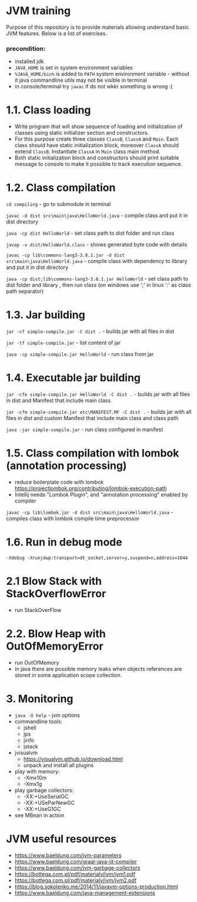 # JVM training
Purpose of this repository is to provide materials allowing understand basic JVM features. Below is a list of exercises. 

### precondition:
- installed jdk
- `JAVA_HOME` is set in system environment variables
- `%JAVA_HOME/bin%` is added to `PATH` system environment variable - without it java commandline utils may not be visible in terminal
- in console/terminal try `javac` if do not wkkr something is wrong :(

# 1.1. Class loading
- Write program that will show sequence of loading and initialization of classes using static initializer section and constructors.
- For this purpose create three classes `ClassB`, `ClassA` and `Main`. Each class should have static initialization block, moreover `ClassA` should extend `ClassB`. Instantiate `ClassA` in `Main` class main method. 
- Both static initialization block and constructors should print suitable message to console to make it possible to track execution sequence.

# 1.2. Class compilation
`cd compiling` - go to submodule in terminal

`javac -d dist src\main\java\HelloWorld.java` - compile class and put it in dist directory

`java -cp dist HelloWorld` - set class path to dist folder and run class

`javap -v dist/HelloWorld.class` - shows generated byte code with details

`javac -cp lib\commons-lang3-3.8.1.jar -d dist src\main\java\HelloWorld.java` - compile class with dependency to library and put it in dist directory

`java -cp dist;lib\commons-lang3-3.8.1.jar HelloWorld` - set class path to dist folder and library , then run class (on windows use ';' in linux ':' as class path separator)

# 1.3. Jar building
`jar -cf simple-compile.jar -C dist .` - builds jar with all files in dist

`jar -tf simple-compile.jar` - list content of jar

`java -cp simple-compile.jar HelloWorld` - run class from jar

# 1.4. Executable jar building

`jar -cfe simple-compile.jar HelloWorld -C dist .` - builds jar with all files in dist and Manifest that include main class

`jar -cfm simple-compile.jar etc\MANIFEST.MF -C dist .` - builds jar with all files in dist and custom Manifest that include main class and class path

`java -jar simple-compile.jar` - run class configured in manifest

# 1.5. Class compilation with lombok (annotation processing)
- reduce boilerplate code with lombok https://projectlombok.org/contributing/lombok-execution-path
- Intellij needs "Lombok Plugin", and "annotation processing" enabled by compiler

`javac -cp lib\lombok.jar -d dist src\main\java\HelloWorld.java` - compiles class with lombok compile time preprocessor

# 1.6. Run in debug mode

`-Xdebug -Xrunjdwp:transport=dt_socket,server=y,suspend=n,address=1044`

# 2.1 Blow Stack with StackOverflowError
- run StackOverFlow

# 2.2. Blow Heap with OutOfMemoryError
- run OutOfMemory
- in java there are possible memory leaks when objects references are stored in some application scope collection.

# 3. Monitoring
- `java -X help` - jvm options
- commandline tools:
    - jshell
    - jps
    - jinfo
    - jstack
- jvisualvm 
    - https://visualvm.github.io/download.html
    - unpack and install all plugins
- play with memory:
    - -Xmx10m
    - -Xmx1g
- play garbage collectors:
    - -XX:+UseSerialGC
    - -XX:+USeParNewGC
    - -XX:+UseG1GC
- see MBean in action
    
# JVM useful resources
- https://www.baeldung.com/jvm-parameters
- https://www.baeldung.com/graal-java-jit-compiler
- https://www.baeldung.com/jvm-garbage-collectors
- https://bottega.com.pl/pdf/materialy/jvm/jvm1.pdf
- https://bottega.com.pl/pdf/materialy/jvm/jvm2.pdf
- https://blog.sokolenko.me/2014/11/javavm-options-production.html
- https://www.baeldung.com/java-management-extensions

 